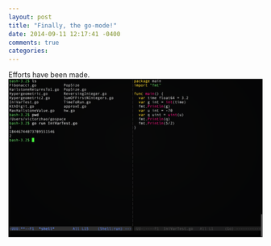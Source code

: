 ```yaml
---
layout: post
title: "Finally, the go-mode!"
date: 2014-09-11 12:17:41 -0400
comments: true
categories: 
---
```


Efforts have been made.
![Go-mode](/images/go-mode.png)
